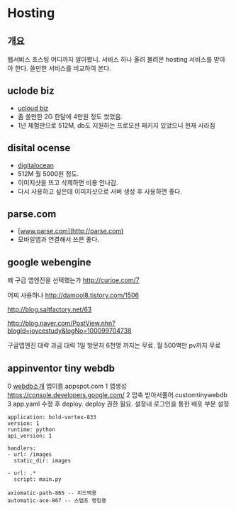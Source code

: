 Hosting
============

개요
-------
웹서비스 호스팅 어디까지 알아봤니. 서비스 하나 올려 볼려믄 hosting 서비스를 받아아 한다. 쓸만한 서비스를 비교하여 본다.

uclode biz
-----------
- [ucloud biz](https://ucloudbiz.olleh.com)
- 좀 쓸만한 2G 한달에 4만원 정도 썼었음.
- 1년 체험판으로 512M, db도 지원하는 프로모션 패키지 있었으니 현재 사라짐


disital ocense
---------------
- [digitalocean](https://cloud.digitalocean.com)
- 512M 월 5000원 정도.
- 이미지샷을 뜨고 삭제하면 비용 안나감.
- 다시 사용하고 싶은데 이미지샷으로 서버 생성 후 사용하면 좋다.


parse.com
-----------------
- [www.parse.com](http://parse.com)
- 모바일앱과 연결해서 쓰믄 좋다.



google webengine
------------------
왜 구급 앱엔진을 선택했는가
http://curioe.com/7

어찌 사용하나
http://damool8.tistory.com/1506

http://blog.saltfactory.net/63

http://blog.naver.com/PostView.nhn?blogId=joycestudy&logNo=100099704738

구글앱엔진 대략 과금 대략 1일 방문자 6천명 까지는 무료. 월 500백만 pv까지 무료



appinventor tiny webdb
---------------------------
0  [webdb소개](http://beta.appinventor.mit.edu/learn/reference/other/tinywebdb.html)  앱이름.appspot.com
1 앱생성 https://console.developers.google.com/
2 압축 받아서풀어.customtinywebdb
3 app.yaml 수정 후 deploy. deploy 권한 필요. 설정내 로그인을 통한 배포 부분 설정
```
application: bold-vortex-833
version: 1
runtime: python
api_version: 1

handlers:
- url: /images
  static_dir: images

- url: .*
  script: main.py

axiomatic-path-865 -- 피드백용
automatic-ace-867 -- 스탬프 랭킹용

```


